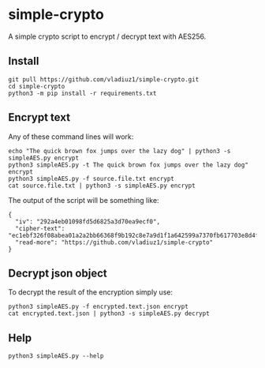 # simple-crypto

A simple crypto script to encrypt / decrypt text with AES256.

## Install

```
git pull https://github.com/vladiuz1/simple-crypto.git
cd simple-crypto
python3 -m pip install -r requirements.txt
```

## Encrypt text

Any of these command lines will work:

```
echo "The quick brown fox jumps over the lazy dog" | python3 -s simpleAES.py encrypt
python3 simpleAES.py -t The quick brown fox jumps over the lazy dog" encrypt
python3 simpleAES.py -f source.file.txt encrypt
cat source.file.txt | python3 -s simpleAES.py encrypt
```

The output of the script will be something like:

```
{
  "iv": "292a4eb01098fd5d6825a3d70ea9ecf0",
  "cipher-text": "ec1ebf326f08abea01a2a2bb66368f9b192c8e7a9d1f1a642599a7370fb617703e8d4f9b3cda34bb4825565a288849db968aaf9260eaf9c5fdc51deadc9a82bc",
  "read-more": "https://github.com/vladiuz1/simple-crypto"
}
```

## Decrypt json object

To decrypt the result of the encryption simply use:

```
python3 simpleAES.py -f encrypted.text.json encrypt
cat encrypted.text.json | python3 -s simpleAES.py decrypt
```

## Help

```
python3 simpleAES.py --help
```